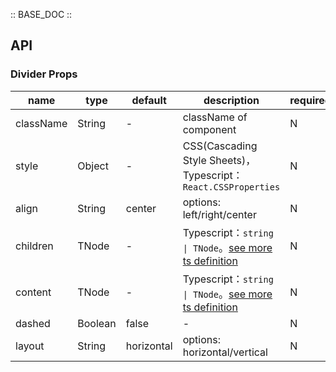 :: BASE_DOC ::

## API

### Divider Props

name | type | default | description | required
-- | -- | -- | -- | --
className | String | - | className of component | N
style | Object | - | CSS(Cascading Style Sheets)，Typescript：`React.CSSProperties` | N
align | String | center | options: left/right/center | N
children | TNode | - | Typescript：`string \| TNode`。[see more ts definition](https://github.com/TDesignOteam/tdesign-mobile-react/blob/develop/src/common.ts) | N
content | TNode | - | Typescript：`string \| TNode`。[see more ts definition](https://github.com/TDesignOteam/tdesign-mobile-react/blob/develop/src/common.ts) | N
dashed | Boolean | false | \- | N
layout | String | horizontal | options: horizontal/vertical | N
